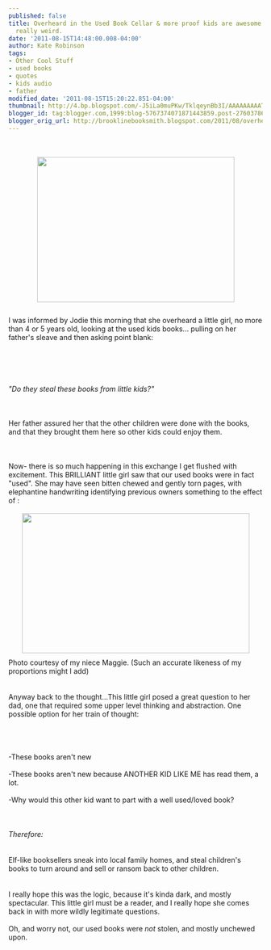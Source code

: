 ```yaml
---
published: false
title: Overheard in the Used Book Cellar & more proof kids are awesome and weird...really
  really weird.
date: '2011-08-15T14:48:00.008-04:00'
author: Kate Robinson
tags:
- Other Cool Stuff
- used books
- quotes
- kids audio
- father
modified_date: '2011-08-15T15:20:22.851-04:00'
thumbnail: http://4.bp.blogspot.com/-J5iLa0muPKw/TklqeynBb3I/AAAAAAAAAT8/JftbkStg0NE/s72-c/penny.jpg
blogger_id: tag:blogger.com,1999:blog-5767374071871443859.post-2760378671534960924
blogger_orig_url: http://brooklinebooksmith.blogspot.com/2011/08/overheard-in-used-book-cellar-more.html
---
```



<br />
<br /><div><a href="http://4.bp.blogspot.com/-J5iLa0muPKw/TklqeynBb3I/AAAAAAAAAT8/JftbkStg0NE/s1600/penny.jpg"><img style="TEXT-ALIGN: center; MARGIN: 0px auto 10px; WIDTH: 391px; DISPLAY: block; HEIGHT: 288px; CURSOR: hand" id="BLOGGER_PHOTO_ID_5641157085472321394" border="0" alt="" src="http://4.bp.blogspot.com/-J5iLa0muPKw/TklqeynBb3I/AAAAAAAAAT8/JftbkStg0NE/s400/penny.jpg" /></a>
<br />I was informed by Jodie this morning that she overheard a little girl, no more than 4 or 5 years old, looking at the used kids books... pulling on her father's sleave and then asking point blank:
<br />
<br />
<br />
<br /><div></div>
<br />
<br /><div><em>"Do they steal these books from little kids?"
<br /></em></div>
<br />
<br />
<br /><div>Her father assured her that the other children were done with the books, and that they brought them here so other kids could enjoy them.</div>
<br />
<br />
<br /><div>Now- there is so much happening in this exchange I get flushed with excitement. This BRILLIANT little girl saw that our used books were in fact "used". She may have seen bitten chewed and gently torn pages, with elephantine handwriting identifying previous owners something to the effect of :</div>
<br /><img style="TEXT-ALIGN: center; MARGIN: 0px auto 10px; WIDTH: 451px; DISPLAY: block; HEIGHT: 277px; CURSOR: hand" id="BLOGGER_PHOTO_ID_5641160089141100402" border="0" alt="" src="http://3.bp.blogspot.com/-6PAJD__kEJc/TkltNoJdv3I/AAAAAAAAAUE/qxsggdU49_g/s400/2011-08-15_14-57-42_102.JPG" />Photo courtesy of my niece Maggie. (Such an accurate likeness of my proportions might I add)
<br /></div>
<br />
<br /><div>Anyway back to the thought...This little girl posed a great question to her dad, one that required some upper level thinking and abstraction. One possible option for her train of thought:</div>
<br />
<br /><div>
<br />
<br /><div>-These books aren't new</div>
<br />-These books aren't new because ANOTHER KID LIKE ME has read them, a lot.</div>
<br />-Why would this other kid want to part with a well used/loved book?
<br />
<br />
<br />
<br /><em>Therefore:</em>
<br />
<br />
<br />Elf-like booksellers sneak into local family homes, and steal children's books to turn around and sell or ransom back to other children.
<br />
<br />
<br />I really hope this was the logic, because it's kinda dark, and mostly spectacular. This little girl must be a reader, and I really hope she comes back in with more wildly legitimate questions.
<br />
<br />Oh, and worry not, our used books were <em>not </em>stolen, and mostly unchewed upon.
<br />
<br />